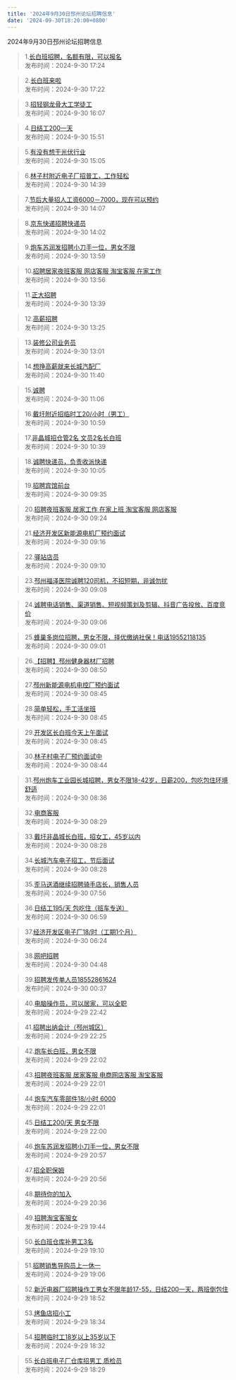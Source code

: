 ```yaml
---
title: '2024年9月30日邳州论坛招聘信息'
date: '2024-09-30T18:20:00+0800'
---
```

2024年9月30日邳州论坛招聘信息
<!--more-->
>1.[长白班招聘，名额有限，可以报名](https://www.pzzc.net/forum.php?mod=viewthread&tid=10461697)<br>
>发布时间：2024-9-30 17:24

>2.[长白班来啦](https://www.pzzc.net/forum.php?mod=viewthread&tid=10461694)<br>
>发布时间：2024-9-30 17:22

>3.[招轻钢龙骨大工学徒工](https://www.pzzc.net/forum.php?mod=viewthread&tid=10461673)<br>
>发布时间：2024-9-30 16:07

>4.[日结工200一天](https://www.pzzc.net/forum.php?mod=viewthread&tid=10461669)<br>
>发布时间：2024-9-30 15:51

>5.[有没有想干光伏行业](https://www.pzzc.net/forum.php?mod=viewthread&tid=10461657)<br>
>发布时间：2024-9-30 15:05

>6.[林子村附近电子厂招普工，工作轻松](https://www.pzzc.net/forum.php?mod=viewthread&tid=10461655)<br>
>发布时间：2024-9-30 14:39

>7.[节后大量招人工资6000－7000，现在可以预约](https://www.pzzc.net/forum.php?mod=viewthread&tid=10461650)<br>
>发布时间：2024-9-30 14:07

>8.[京东快递招聘快递员](https://www.pzzc.net/forum.php?mod=viewthread&tid=10461649)<br>
>发布时间：2024-9-30 14:02

>9.[炮车苏润发招聘小刀手一位，男女不限](https://www.pzzc.net/forum.php?mod=viewthread&tid=10461648)<br>
>发布时间：2024-9-30 13:59

>10.[招聘居家夜班客服 网店客服 淘宝客服 在家工作](https://www.pzzc.net/forum.php?mod=viewthread&tid=10461646)<br>
>发布时间：2024-9-30 13:56

>11.[正大招聘](https://www.pzzc.net/forum.php?mod=viewthread&tid=10461644)<br>
>发布时间：2024-9-30 13:39

>12.[高薪招聘](https://www.pzzc.net/forum.php?mod=viewthread&tid=10461642)<br>
>发布时间：2024-9-30 13:25

>13.[装修公司业务员](https://www.pzzc.net/forum.php?mod=viewthread&tid=10461636)<br>
>发布时间：2024-9-30 13:01

>14.[想挣高薪就来长城汽配厂](https://www.pzzc.net/forum.php?mod=viewthread&tid=10461626)<br>
>发布时间：2024-9-30 11:40

>15.[诚聘](https://www.pzzc.net/forum.php?mod=viewthread&tid=10461618)<br>
>发布时间：2024-9-30 11:06

>16.[戴圩附近招临时工20/小时（男工）](https://www.pzzc.net/forum.php?mod=viewthread&tid=10461617)<br>
>发布时间：2024-9-30 10:59

>17.[非晶城招仓管2名  文员2名长白班](https://www.pzzc.net/forum.php?mod=viewthread&tid=10461616)<br>
>发布时间：2024-9-30 10:39

>18.[诚聘快递员，负责收派快递](https://www.pzzc.net/forum.php?mod=viewthread&tid=10461603)<br>
>发布时间：2024-9-30 10:05

>19.[招聘宾馆前台](https://www.pzzc.net/forum.php?mod=viewthread&tid=10461596)<br>
>发布时间：2024-9-30 09:35

>20.[招聘夜班客服 居家工作 在家上班 淘宝客服 网店客服](https://www.pzzc.net/forum.php?mod=viewthread&tid=10461595)<br>
>发布时间：2024-9-30 09:24

>21.[经济开发区新能源电机厂预约面试](https://www.pzzc.net/forum.php?mod=viewthread&tid=10461594)<br>
>发布时间：2024-9-30 09:16

>22.[驿站店员](https://www.pzzc.net/forum.php?mod=viewthread&tid=10461591)<br>
>发布时间：2024-9-30 09:10

>23.[邳州福泽医院诚聘120司机，不招短期，非诚勿扰](https://www.pzzc.net/forum.php?mod=viewthread&tid=10461590)<br>
>发布时间：2024-9-30 09:08

>24.[诚聘电话销售、渠道销售、短视频策划及剪辑、抖音广告投放、百度竞价](https://www.pzzc.net/forum.php?mod=viewthread&tid=10461589)<br>
>发布时间：2024-9-30 09:06

>25.[蜂巢多岗位招聘，男女不限，择优缴纳社保！电话19552118135](https://www.pzzc.net/forum.php?mod=viewthread&tid=10461586)<br>
>发布时间：2024-9-30 09:01

>26.[【招聘】邳州健身器材厂招聘](https://www.pzzc.net/forum.php?mod=viewthread&tid=10461581)<br>
>发布时间：2024-9-30 08:50

>27.[邳州新能源电机电控厂预约面试](https://www.pzzc.net/forum.php?mod=viewthread&tid=10461577)<br>
>发布时间：2024-9-30 08:45

>28.[简单轻松，手工活坐班](https://www.pzzc.net/forum.php?mod=viewthread&tid=10461576)<br>
>发布时间：2024-9-30 08:45

>29.[开发区长白班今天上午面试](https://www.pzzc.net/forum.php?mod=viewthread&tid=10461575)<br>
>发布时间：2024-9-30 08:45

>30.[林子村电子厂预约面试中](https://www.pzzc.net/forum.php?mod=viewthread&tid=10461574)<br>
>发布时间：2024-9-30 08:44

>31.[邳州炮车工业园长城招聘，男女不限18-42岁，日薪200，包吃包住环境舒适](https://www.pzzc.net/forum.php?mod=viewthread&tid=10461569)<br>
>发布时间：2024-9-30 08:36

>32.[电商客服](https://www.pzzc.net/forum.php?mod=viewthread&tid=10461564)<br>
>发布时间：2024-9-30 08:29

>33.[戴圩非晶城长白班，招女工，45岁以内](https://www.pzzc.net/forum.php?mod=viewthread&tid=10461562)<br>
>发布时间：2024-9-30 08:28

>34.[长城汽车电子招工，节后面试](https://www.pzzc.net/forum.php?mod=viewthread&tid=10461561)<br>
>发布时间：2024-9-30 08:28

>35.[歪马送酒继续招聘骑手店长，销售人员](https://www.pzzc.net/forum.php?mod=viewthread&tid=10461552)<br>
>发布时间：2024-9-30 07:56

>36.[日结工195/天  包吃住（班车专送）](https://www.pzzc.net/forum.php?mod=viewthread&tid=10461547)<br>
>发布时间：2024-9-30 06:59

>37.[经济开发区电子厂18/时（工期1个月）](https://www.pzzc.net/forum.php?mod=viewthread&tid=10461540)<br>
>发布时间：2024-9-30 06:24

>38.[网吧招聘](https://www.pzzc.net/forum.php?mod=viewthread&tid=10461537)<br>
>发布时间：2024-9-30 04:48

>39.[招聘发传单人员18552861624](https://www.pzzc.net/forum.php?mod=viewthread&tid=10461528)<br>
>发布时间：2024-9-30 00:37

>40.[电脑操作员，可以居家，可以全职](https://www.pzzc.net/forum.php?mod=viewthread&tid=10461520)<br>
>发布时间：2024-9-29 22:42

>41.[招聘出纳会计（邳州城区）](https://www.pzzc.net/forum.php?mod=viewthread&tid=10461517)<br>
>发布时间：2024-9-29 22:25

>42.[炮车长白班，男女不限](https://www.pzzc.net/forum.php?mod=viewthread&tid=10461515)<br>
>发布时间：2024-9-29 22:02

>43.[招聘夜班客服 居家客服 电商网店客服 淘宝客服](https://www.pzzc.net/forum.php?mod=viewthread&tid=10461514)<br>
>发布时间：2024-9-29 22:01

>44.[炮车汽车零部件18/小时 6000](https://www.pzzc.net/forum.php?mod=viewthread&tid=10461513)<br>
>发布时间：2024-9-29 22:01

>45.[日结工200/天 男女不限](https://www.pzzc.net/forum.php?mod=viewthread&tid=10461512)<br>
>发布时间：2024-9-29 22:00

>46.[炮车苏润发招聘小刀手一位，男女不限](https://www.pzzc.net/forum.php?mod=viewthread&tid=10461503)<br>
>发布时间：2024-9-29 20:57

>47.[招全职保姆](https://www.pzzc.net/forum.php?mod=viewthread&tid=10461502)<br>
>发布时间：2024-9-29 20:56

>48.[期待你的加入](https://www.pzzc.net/forum.php?mod=viewthread&tid=10461499)<br>
>发布时间：2024-9-29 20:36

>49.[招聘淘宝客服女](https://www.pzzc.net/forum.php?mod=viewthread&tid=10461494)<br>
>发布时间：2024-9-29 19:44

>50.[长白班仓库补男工3名](https://www.pzzc.net/forum.php?mod=viewthread&tid=10461492)<br>
>发布时间：2024-9-29 19:10

>51.[招聘销售导购员上一休一](https://www.pzzc.net/forum.php?mod=viewthread&tid=10461489)<br>
>发布时间：2024-9-29 19:06

>52.[新沂电器厂招聘操作工男女不限年龄17-55，日结200一天，两班倒包住](https://www.pzzc.net/forum.php?mod=viewthread&tid=10461486)<br>
>发布时间：2024-9-29 18:52

>53.[烤鱼店招小工](https://www.pzzc.net/forum.php?mod=viewthread&tid=10461482)<br>
>发布时间：2024-9-29 18:34

>54.[招聘临时工18岁以上35岁以下](https://www.pzzc.net/forum.php?mod=viewthread&tid=10461481)<br>
>发布时间：2024-9-29 18:32

>55.[长白班电子厂仓库招男工  质检员](https://www.pzzc.net/forum.php?mod=viewthread&tid=10461478)<br>
>发布时间：2024-9-29 18:29

